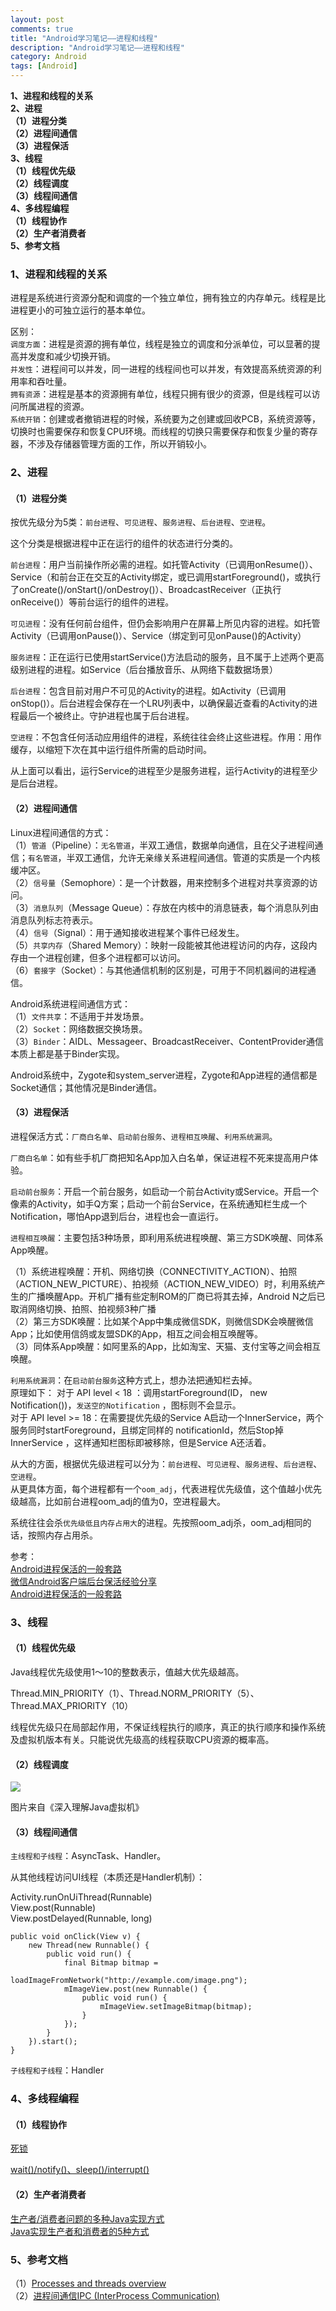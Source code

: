```yaml
---
layout: post
comments: true
title: "Android学习笔记——进程和线程"
description: "Android学习笔记——进程和线程"
category: Android
tags: [Android]
---
```



**1、进程和线程的关系**        
**2、进程**    
**（1）进程分类**    
**（2）进程间通信**    
**（3）进程保活**    
**3、线程**    
**（1）线程优先级**    
**（2）线程调度**    
**（3）线程间通信**    
**4、多线程编程**    
**（1）线程协作**    
**（2）生产者消费者**    
**5、参考文档**     


<!--more-->


### 1、进程和线程的关系        

进程是系统进行资源分配和调度的一个独立单位，拥有独立的内存单元。线程是比进程更小的可独立运行的基本单位。

区别：    
`调度方面`：进程是资源的拥有单位，线程是独立的调度和分派单位，可以显著的提高并发度和减少切换开销。    
`并发性`：进程间可以并发，同一进程的线程间也可以并发，有效提高系统资源的利用率和吞吐量。    
`拥有资源`：进程是基本的资源拥有单位，线程只拥有很少的资源，但是线程可以访问所属进程的资源。    
`系统开销`：创建或者撤销进程的时候，系统要为之创建或回收PCB，系统资源等，切换时也需要保存和恢复CPU环境。而线程的切换只需要保存和恢复少量的寄存器，不涉及存储器管理方面的工作，所以开销较小。     

### 2、进程    

#### （1）进程分类    

按优先级分为5类：`前台进程`、`可见进程`、`服务进程`、`后台进程`、`空进程`。

这个分类是根据进程中正在运行的组件的状态进行分类的。

`前台进程`：用户当前操作所必需的进程。如托管Activity（已调用onResume()）、Service（和前台正在交互的Activity绑定，或已调用startForeground()，或执行了onCreate()/onStart()/onDestroy()）、BroadcastReceiver（正执行onReceive()）等前台运行的组件的进程。

`可见进程`：没有任何前台组件，但仍会影响用户在屏幕上所见内容的进程。如托管Activity（已调用onPause()）、Service（绑定到可见onPause()的Activity）

`服务进程`：正在运行已使用startService()方法启动的服务，且不属于上述两个更高级别进程的进程。如Service（后台播放音乐、从网络下载数据场景）    

`后台进程`：包含目前对用户不可见的Activity的进程。如Activity（已调用onStop()）。后台进程会保存在一个LRU列表中，以确保最近查看的Activity的进程最后一个被终止。守护进程也属于后台进程。    

`空进程`：不包含任何活动应用组件的进程，系统往往会终止这些进程。作用：用作缓存，以缩短下次在其中运行组件所需的启动时间。    

从上面可以看出，运行Service的进程至少是服务进程，运行Activity的进程至少是后台进程。

#### （2）进程间通信    

Linux进程间通信的方式：    
（1）`管道`（Pipeline）：`无名管道`，半双工通信，数据单向通信，且在父子进程间通信；`有名管道`，半双工通信，允许无亲缘关系进程间通信。管道的实质是一个内核缓冲区。    
（2）`信号量`（Semophore）：是一个计数器，用来控制多个进程对共享资源的访问。    
（3）`消息队列`（Message Queue）：存放在内核中的消息链表，每个消息队列由消息队列标志符表示。    
（4）`信号`（Signal）：用于通知接收进程某个事件已经发生。    
（5）`共享内存`（Shared Memory）：映射一段能被其他进程访问的内存，这段内存由一个进程创建，但多个进程都可以访问。    
（6）`套接字`（Socket）：与其他通信机制的区别是，可用于不同机器间的进程通信。

Android系统进程间通信方式：    
（1）`文件共享`：不适用于并发场景。    
（2）`Socket`：网络数据交换场景。    
（3）`Binder`：AIDL、Messageer、BroadcastReceiver、ContentProvider通信本质上都是基于Binder实现。    

Android系统中，Zygote和system_server进程，Zygote和App进程的通信都是Socket通信；其他情况是Binder通信。    


#### （3）进程保活    

进程保活方式：`厂商白名单`、`启动前台服务`、`进程相互唤醒`、`利用系统漏洞`。

`厂商白名单`：如有些手机厂商把知名App加入白名单，保证进程不死来提高用户体验。    

`启动前台服务`：开启一个前台服务，如启动一个前台Activity或Service。开启一个像素的Activity，如手Q方案；启动一个前台Service，在系统通知栏生成一个Notification，哪怕App退到后台，进程也会一直运行。    

`进程相互唤醒`：主要包括3种场景，即利用系统进程唤醒、第三方SDK唤醒、同体系App唤醒。    

（1）系统进程唤醒：开机、网络切换（CONNECTIVITY_ACTION）、拍照（ACTION_NEW_PICTURE）、拍视频（ACTION_NEW_VIDEO）时，利用系统产生的广播唤醒App。开机广播有些定制ROM的厂商已将其去掉，Android N之后已取消网络切换、拍照、拍视频3种广播        
（2）第三方SDK唤醒：比如某个App中集成微信SDK，则微信SDK会唤醒微信App；比如使用信鸽或友盟SDK的App，相互之间会相互唤醒等。    
（3）同体系App唤醒：如阿里系的App，比如淘宝、天猫、支付宝等之间会相互唤醒。    

`利用系统漏洞`：在`启动前台服务`这种方式上，想办法把通知栏去掉。    
原理如下：
对于 API level < 18 ：调用startForeground(ID， new Notification())，`发送空的Notification` ，图标则不会显示。    
对于 API level >= 18：在需要提优先级的Service A启动一个InnerService，两个服务同时startForeground，且绑定同样的 notificationId，然后Stop掉InnerService ，这样通知栏图标即被移除，但是Service A还活着。    

从大的方面，根据优先级进程可以分为：`前台进程`、`可见进程`、`服务进程`、`后台进程`、`空进程`。    
从更具体方面，每个进程都有一个`oom_adj`，代表进程优先级值，这个值越小优先级越高，比如前台进程oom_adj的值为0，空进程最大。    

系统往往会杀`优先级低且内存占用大`的进程。先按照oom_adj杀，oom_adj相同的话，按照内存占用杀。    

参考：    
[Android进程保活的一般套路](https://www.jianshu.com/p/1da4541b70ad)    
[微信Android客户端后台保活经验分享](https://mp.weixin.qq.com/s?__biz=MzUxMzcxMzE5Ng==&mid=2247488488&amp;idx=1&amp;sn=f76fb0a8f88f6958d6a7ecfe6658b5a5&source=41#wechat_redirect)    
[Android进程保活的一般套路](https://www.jianshu.com/p/1da4541b70ad)    

### 3、线程    

#### （1）线程优先级    

Java线程优先级使用1～10的整数表示，值越大优先级越高。

Thread.MIN_PRIORITY（1）、Thread.NORM_PRIORITY（5）、Thread.MAX_PRIORITY（10）

线程优先级只在局部起作用，不保证线程执行的顺序，真正的执行顺序和操作系统及虚拟机版本有关。只能说优先级高的线程获取CPU资源的概率高。    

#### （2）线程调度    

![](/image/2018-05-24-learning-notes-process-thread/thread_schedule.png)

图片来自《深入理解Java虚拟机》

#### （3）线程间通信    

`主线程和子线程`：AsyncTask、Handler。    

从其他线程访问UI线程（本质还是Handler机制）：    

Activity.runOnUiThread(Runnable)    
View.post(Runnable)    
View.postDelayed(Runnable, long)    

    public void onClick(View v) {
        new Thread(new Runnable() {
            public void run() {
                final Bitmap bitmap =
                        loadImageFromNetwork("http://example.com/image.png");
                mImageView.post(new Runnable() {
                    public void run() {
                        mImageView.setImageBitmap(bitmap);
                    }
                });
            }
        }).start();
    }


`子线程和子线程`：Handler

### 4、多线程编程    

#### （1）线程协作    

[死锁](https://love2.io/@funkkiid/doc/android_interview//java/concurrence/deadlock.md)
    
[wait()/notify()、sleep()/interrupt()](https://love2.io/@funkkiid/doc/android_interview//java/concurrence/producer-consumer.md)

#### （2）生产者消费者    

[生产者/消费者问题的多种Java实现方式](https://blog.csdn.net/monkey_d_meng/article/details/6251879)    
[Java实现生产者和消费者的5种方式](https://juejin.im/entry/596343686fb9a06bbd6f888c)    


### 5、参考文档     

（1）[Processes and threads overview](https://developer.android.com/guide/components/processes-and-threads)    
（2）[进程间通信IPC (InterProcess Communication)](https://www.jianshu.com/p/c1015f5ffa74)    
    





